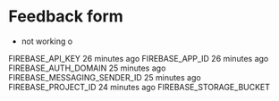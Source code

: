 # Feedback form
- not working
o

FIREBASE_API_KEY
26 minutes ago
FIREBASE_APP_ID
26 minutes ago
FIREBASE_AUTH_DOMAIN
25 minutes ago
FIREBASE_MESSAGING_SENDER_ID
25 minutes ago
FIREBASE_PROJECT_ID
24 minutes ago
FIREBASE_STORAGE_BUCKET